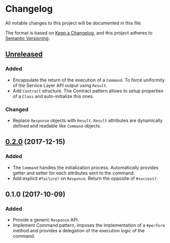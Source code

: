 # Changelog
All notable changes to this project will be documented in this file.

The format is based on [Keep a Changelog](https://keepachangelog.com/en/1.0.0/),
and this project adheres to [Semantic Versioning](https://semver.org/spec/v2.0.0.html).

## [Unreleased]

### Added

* Encapsulate the return of the execution of a `Command`. To force uniformity of
the Service Layer API output using `Result`.
* Add `Contract` structure. The Contract pattern allows to setup properties of a
`Class` and auto-initialize this ones.

### Changed

* Replace `Response` objects with `Result`. `Result` attributes are dynamically
defined and readable like `Command` objects.

## [0.2.0] (2017-12-15)

### Added

* The `Command` handles the initialization process. Automatically provides
getter and setter for each attributes sent to the command.
* Add explicit `#failure?` on `Response`. Return the opposite of `#success?`.

## 0.1.0 (2017-10-09)

### Added

* Provide a generic `Response` API.
* Implement Command pattern, imposes the implementation of a `#perform` method
and provides a delegation of the execution logic of the command.

[Unreleased]: https://github.com/gemologist/service_layer/compare/v0.2.0...master
[0.2.0]: https://github.com/gemologist/service_layer/compare/v0.1.0...v0.2.0
